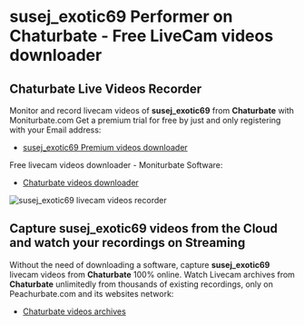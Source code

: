 # susej_exotic69 Performer on Chaturbate - Free LiveCam videos downloader

## Chaturbate Live Videos Recorder

Monitor and record livecam videos of **susej_exotic69** from **Chaturbate** with Moniturbate.com
Get a premium trial for free by just and only registering with your Email address:
* [susej_exotic69 Premium videos downloader](https://moniturbate.com/request-demo-licence-key.html)

Free livecam videos downloader - Moniturbate Software:
* [Chaturbate videos downloader](https://moniturbate.com/moniturbate-download-software.html)

![susej_exotic69 livecam videos recorder](https://peachurnet.com/templates/moniturbate-software.png)


## Capture susej_exotic69 videos from the Cloud and watch your recordings on Streaming

Without the need of downloading a software, capture **susej_exotic69** livecam videos from **Chaturbate** 100% online.
Watch Livecam archives from **Chaturbate** unlimitedly from thousands of existing recordings, only on Peachurbate.com and its websites network:
* [Chaturbate videos archives](https://peachurnet.com/)